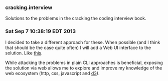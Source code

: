 ### cracking.interview

Solutions to the problems in the cracking the coding interview book.

### Sat Sep  7 10:38:19 EDT 2013

I decided to take a different approach for these. When possible (and I think
that should be the case quite often) I will add a Web UI interface to the
solution. Like [this](http://drio.github.io/cracking.interview/1_arrays_strings/8_is_rotation/).

While attacking the problems in plain CLI approaches is beneficial, exposing the
solution via web allows me to explore and improve my knowledge of the web ecosystem
(http, css, javascript and [d3](http://d3js.org)).




